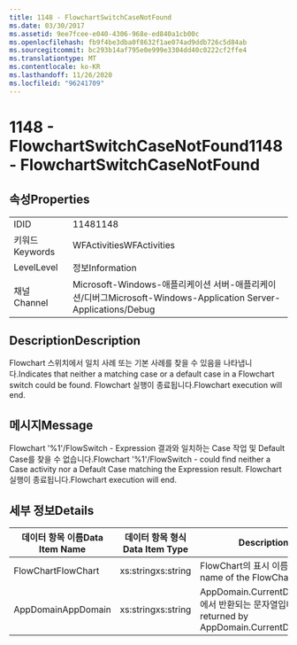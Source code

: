 ```yaml
---
title: 1148 - FlowchartSwitchCaseNotFound
ms.date: 03/30/2017
ms.assetid: 9ee7fcee-e040-4306-968e-ed840a1cb00c
ms.openlocfilehash: fb9f4be3dba0f8632f1ae074ad9ddb726c5d84ab
ms.sourcegitcommit: bc293b14af795e0e999e3304dd40c0222cf2ffe4
ms.translationtype: MT
ms.contentlocale: ko-KR
ms.lasthandoff: 11/26/2020
ms.locfileid: "96241709"
---
```

# <a name="1148---flowchartswitchcasenotfound"></a><span data-ttu-id="bd22c-102">1148 - FlowchartSwitchCaseNotFound</span><span class="sxs-lookup"><span data-stu-id="bd22c-102">1148 - FlowchartSwitchCaseNotFound</span></span>

## <a name="properties"></a><span data-ttu-id="bd22c-103">속성</span><span class="sxs-lookup"><span data-stu-id="bd22c-103">Properties</span></span>  
  
|||  
|-|-|  
|<span data-ttu-id="bd22c-104">ID</span><span class="sxs-lookup"><span data-stu-id="bd22c-104">ID</span></span>|<span data-ttu-id="bd22c-105">1148</span><span class="sxs-lookup"><span data-stu-id="bd22c-105">1148</span></span>|  
|<span data-ttu-id="bd22c-106">키워드</span><span class="sxs-lookup"><span data-stu-id="bd22c-106">Keywords</span></span>|<span data-ttu-id="bd22c-107">WFActivities</span><span class="sxs-lookup"><span data-stu-id="bd22c-107">WFActivities</span></span>|  
|<span data-ttu-id="bd22c-108">Level</span><span class="sxs-lookup"><span data-stu-id="bd22c-108">Level</span></span>|<span data-ttu-id="bd22c-109">정보</span><span class="sxs-lookup"><span data-stu-id="bd22c-109">Information</span></span>|  
|<span data-ttu-id="bd22c-110">채널</span><span class="sxs-lookup"><span data-stu-id="bd22c-110">Channel</span></span>|<span data-ttu-id="bd22c-111">Microsoft-Windows-애플리케이션 서버-애플리케이션/디버그</span><span class="sxs-lookup"><span data-stu-id="bd22c-111">Microsoft-Windows-Application Server-Applications/Debug</span></span>|  
  
## <a name="description"></a><span data-ttu-id="bd22c-112">Description</span><span class="sxs-lookup"><span data-stu-id="bd22c-112">Description</span></span>  

 <span data-ttu-id="bd22c-113">Flowchart 스위치에서 일치 사례 또는 기본 사례를 찾을 수 있음을 나타냅니다.</span><span class="sxs-lookup"><span data-stu-id="bd22c-113">Indicates that neither a matching case or a default case in a Flowchart switch could be found.</span></span> <span data-ttu-id="bd22c-114">Flowchart 실행이 종료됩니다.</span><span class="sxs-lookup"><span data-stu-id="bd22c-114">Flowchart execution will end.</span></span>  
  
## <a name="message"></a><span data-ttu-id="bd22c-115">메시지</span><span class="sxs-lookup"><span data-stu-id="bd22c-115">Message</span></span>  

 <span data-ttu-id="bd22c-116">Flowchart '%1'/FlowSwitch - Expression 결과와 일치하는 Case 작업 및 Default Case를 찾을 수 없습니다.</span><span class="sxs-lookup"><span data-stu-id="bd22c-116">Flowchart '%1'/FlowSwitch - could find neither a Case activity nor a Default Case matching the Expression result.</span></span> <span data-ttu-id="bd22c-117">Flowchart 실행이 종료됩니다.</span><span class="sxs-lookup"><span data-stu-id="bd22c-117">Flowchart execution will end.</span></span>  
  
## <a name="details"></a><span data-ttu-id="bd22c-118">세부 정보</span><span class="sxs-lookup"><span data-stu-id="bd22c-118">Details</span></span>  
  
|<span data-ttu-id="bd22c-119">데이터 항목 이름</span><span class="sxs-lookup"><span data-stu-id="bd22c-119">Data Item Name</span></span>|<span data-ttu-id="bd22c-120">데이터 항목 형식</span><span class="sxs-lookup"><span data-stu-id="bd22c-120">Data Item Type</span></span>|<span data-ttu-id="bd22c-121">Description</span><span class="sxs-lookup"><span data-stu-id="bd22c-121">Description</span></span>|  
|--------------------|--------------------|-----------------|  
|<span data-ttu-id="bd22c-122">FlowChart</span><span class="sxs-lookup"><span data-stu-id="bd22c-122">FlowChart</span></span>|<span data-ttu-id="bd22c-123">xs:string</span><span class="sxs-lookup"><span data-stu-id="bd22c-123">xs:string</span></span>|<span data-ttu-id="bd22c-124">FlowChart의 표시 이름입니다.</span><span class="sxs-lookup"><span data-stu-id="bd22c-124">The display name of the FlowChart.</span></span>|  
|<span data-ttu-id="bd22c-125">AppDomain</span><span class="sxs-lookup"><span data-stu-id="bd22c-125">AppDomain</span></span>|<span data-ttu-id="bd22c-126">xs:string</span><span class="sxs-lookup"><span data-stu-id="bd22c-126">xs:string</span></span>|<span data-ttu-id="bd22c-127">AppDomain.CurrentDomain.FriendlyName에서 반환되는 문자열입니다.</span><span class="sxs-lookup"><span data-stu-id="bd22c-127">The string returned by AppDomain.CurrentDomain.FriendlyName.</span></span>|
